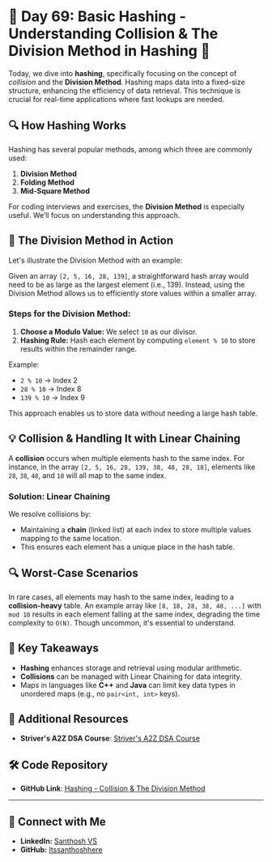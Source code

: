 # 🚀 Day 69: Basic Hashing - Understanding Collision & The Division Method in Hashing 🚀

Today, we dive into **hashing**, specifically focusing on the concept of *collision* and the **Division Method**. Hashing maps data into a fixed-size structure, enhancing the efficiency of data retrieval. This technique is crucial for real-time applications where fast lookups are needed.

## 🔍 How Hashing Works
Hashing has several popular methods, among which three are commonly used:
1. **Division Method**
2. **Folding Method**
3. **Mid-Square Method**

For coding interviews and exercises, the **Division Method** is especially useful. We’ll focus on understanding this approach.

## 🧩 The Division Method in Action
Let's illustrate the Division Method with an example:

Given an array `[2, 5, 16, 28, 139]`, a straightforward hash array would need to be as large as the largest element (i.e., 139). Instead, using the Division Method allows us to efficiently store values within a smaller array.

### Steps for the Division Method:
1. **Choose a Modulo Value:** We select `10` as our divisor.
2. **Hashing Rule:** Hash each element by computing `element % 10` to store results within the remainder range.

Example:
- `2 % 10` → Index 2
- `28 % 10` → Index 8
- `139 % 10` → Index 9

This approach enables us to store data without needing a large hash table.

## 💡 Collision & Handling It with Linear Chaining
A **collision** occurs when multiple elements hash to the same index. For instance, in the array `[2, 5, 16, 28, 139, 38, 48, 28, 18]`, elements like `28`, `38`, `48`, and `18` will all map to the same index.

### Solution: Linear Chaining
We resolve collisions by:
- Maintaining a **chain** (linked list) at each index to store multiple values mapping to the same location.
- This ensures each element has a unique place in the hash table.

## 🔍 Worst-Case Scenarios
In rare cases, all elements may hash to the same index, leading to a **collision-heavy** table. An example array like `[8, 18, 28, 38, 48, ...]` with `mod 10` results in each element falling at the same index, degrading the time complexity to `O(N)`. Though uncommon, it's essential to understand.

## 🧩 Key Takeaways
- **Hashing** enhances storage and retrieval using modular arithmetic.
- **Collisions** can be managed with Linear Chaining for data integrity.
- Maps in languages like **C++** and **Java** can limit key data types in unordered maps (e.g., no `pair<int, int>` keys).

## 📘 Additional Resources
- **Striver's A2Z DSA Course**: [Striver's A2Z DSA Course](https://takeuforward.org/strivers-a2z-dsa-course/strivers-a2z-dsa-course-sheet-2)
  
## 🛠️ Code Repository
- **GitHub Link**: [Hashing - Collision & The Division Method](https://github.com/Itssanthoshhere/Data-Structures-and-Algorithms/tree/main/C%2B%2B%20with%20DSA-learning-journey/Day69%20-%20Basic%20Hashing%20-%20Collision%20%26%20The%20Division%20Method)

---

## 🔗 Connect with Me
- **LinkedIn:** [Santhosh VS](https://www.linkedin.com/in/thesanthoshvs/)
- **GitHub:** [Itssanthoshhere](https://github.com/Itssanthoshhere)
